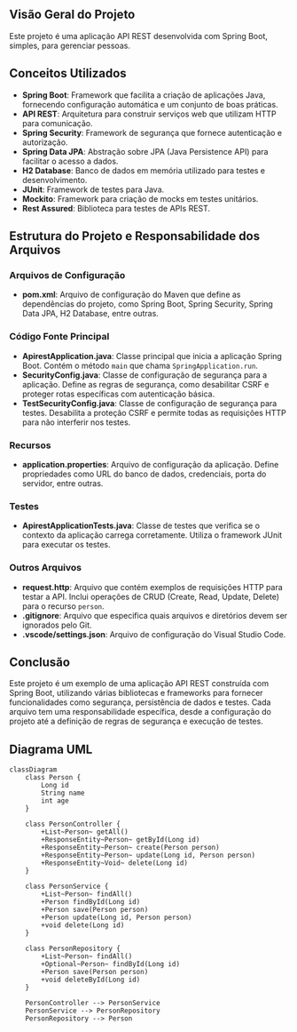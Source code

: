 ## Visão Geral do Projeto
Este projeto é uma aplicação API REST desenvolvida com Spring Boot, simples, para gerenciar pessoas.

## Conceitos Utilizados
- **Spring Boot**: Framework que facilita a criação de aplicações Java, fornecendo configuração automática e um conjunto de boas práticas.
- **API REST**: Arquitetura para construir serviços web que utilizam HTTP para comunicação.
- **Spring Security**: Framework de segurança que fornece autenticação e autorização.
- **Spring Data JPA**: Abstração sobre JPA (Java Persistence API) para facilitar o acesso a dados.
- **H2 Database**: Banco de dados em memória utilizado para testes e desenvolvimento.
- **JUnit**: Framework de testes para Java.
- **Mockito**: Framework para criação de mocks em testes unitários.
- **Rest Assured**: Biblioteca para testes de APIs REST.

## Estrutura do Projeto e Responsabilidade dos Arquivos

### Arquivos de Configuração
- **pom.xml**: Arquivo de configuração do Maven que define as dependências do projeto, como Spring Boot, Spring Security, Spring Data JPA, H2 Database, entre outras.

### Código Fonte Principal
- **ApirestApplication.java**: Classe principal que inicia a aplicação Spring Boot. Contém o método `main` que chama `SpringApplication.run`.
- **SecurityConfig.java**: Classe de configuração de segurança para a aplicação. Define as regras de segurança, como desabilitar CSRF e proteger rotas específicas com autenticação básica.
- **TestSecurityConfig.java**: Classe de configuração de segurança para testes. Desabilita a proteção CSRF e permite todas as requisições HTTP para não interferir nos testes.

### Recursos
- **application.properties**: Arquivo de configuração da aplicação. Define propriedades como URL do banco de dados, credenciais, porta do servidor, entre outras.

### Testes
- **ApirestApplicationTests.java**: Classe de testes que verifica se o contexto da aplicação carrega corretamente. Utiliza o framework JUnit para executar os testes.

### Outros Arquivos
- **request.http**: Arquivo que contém exemplos de requisições HTTP para testar a API. Inclui operações de CRUD (Create, Read, Update, Delete) para o recurso `person`.
- **.gitignore**: Arquivo que especifica quais arquivos e diretórios devem ser ignorados pelo Git.
- **.vscode/settings.json**: Arquivo de configuração do Visual Studio Code.

## Conclusão
Este projeto é um exemplo de uma aplicação API REST construída com Spring Boot, utilizando várias bibliotecas e frameworks para fornecer funcionalidades como segurança, persistência de dados e testes. Cada arquivo tem uma responsabilidade específica, desde a configuração do projeto até a definição de regras de segurança e execução de testes.

## Diagrama UML

```mermaid
classDiagram
    class Person {
        Long id
        String name
        int age
    }

    class PersonController {
        +List~Person~ getAll()
        +ResponseEntity~Person~ getById(Long id)
        +ResponseEntity~Person~ create(Person person)
        +ResponseEntity~Person~ update(Long id, Person person)
        +ResponseEntity~Void~ delete(Long id)
    }

    class PersonService {
        +List~Person~ findAll()
        +Person findById(Long id)
        +Person save(Person person)
        +Person update(Long id, Person person)
        +void delete(Long id)
    }

    class PersonRepository {
        +List~Person~ findAll()
        +Optional~Person~ findById(Long id)
        +Person save(Person person)
        +void deleteById(Long id)
    }

    PersonController --> PersonService
    PersonService --> PersonRepository
    PersonRepository --> Person
